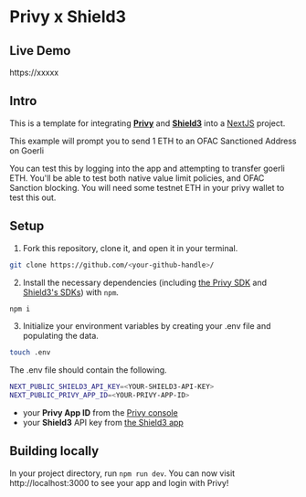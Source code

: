 # Privy x Shield3

## Live Demo

https://xxxxx

## Intro

This is a template for integrating [**Privy**](https://www.privy.io/) and [**Shield3**](https://www.shield3.com/) into a [NextJS](https://nextjs.org/) project. 

This example will prompt you to send 1 ETH to an OFAC Sanctioned Address on Goerli

You can test this by logging into the app and attempting to transfer goerli ETH. You'll be able to test both native value limit policies, and OFAC Sanction blocking. You will need some testnet ETH in your privy wallet to test this out.

## Setup

1. Fork this repository, clone it, and open it in your terminal.
```sh
git clone https://github.com/<your-github-handle>/
```

2. Install the necessary dependencies (including [the Privy SDK](https://www.npmjs.com/package/@privy-io/react-auth) and [Shield3's SDKs](https://www.npmjs.com/package/@0xshield3/privy)) with `npm`.
```sh
npm i
```

3. Initialize your environment variables by creating your .env file and populating the data.
```sh 
touch .env
```

The .env file should contain the following.
```sh
NEXT_PUBLIC_SHIELD3_API_KEY=<YOUR-SHIELD3-API-KEY>
NEXT_PUBLIC_PRIVY_APP_ID=<YOUR-PRIVY-APP-ID>
```
- your **Privy App ID** from the [Privy console](https://console.privy.io)
- your **Shield3** API key from [the Shield3 app](https://app.shield3.com/dashboard/command-center/rpc)


## Building locally

In your project directory, run `npm run dev`. You can now visit http://localhost:3000 to see your app and login with Privy!

